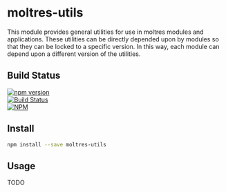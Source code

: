 # moltres-utils

This module provides general utilities for use in moltres modules and applications. These utilities can be directly depended upon by modules so that they can be locked to a specific version. In this way, each module can depend upon a different version of the utilities.


## Build Status

[![npm version](https://badge.fury.io/js/moltres-utils.svg)](https://badge.fury.io/js/moltres-utils)<br />
[![Build Status](https://travis-ci.org/brianneisler/moltres.svg)](https://travis-ci.org/brianneisler/moltres)<br />
[![NPM](https://nodei.co/npm/moltres-utils.png?downloads=true&downloadRank=true&stars=true)](https://nodei.co/npm/moltres-utils/)


## Install

```bash
npm install --save moltres-utils
```


## Usage

TODO

